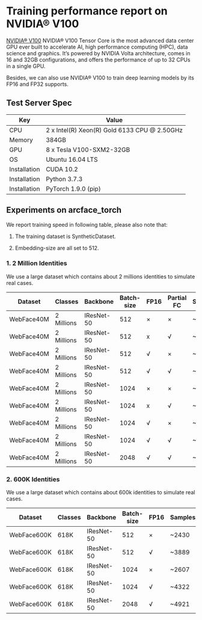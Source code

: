 # Training performance report on NVIDIA® V100

[NVIDIA® V100](https://www.nvidia.com/en-us/data-center/v100/) 
NVIDIA® V100 Tensor Core is the most advanced data center GPU ever built to accelerate AI, high performance computing (HPC), data science and graphics. It’s powered by NVIDIA Volta architecture, comes in 16 and 32GB configurations, and offers the performance of up to 32 CPUs in a single GPU.

Besides, we can also use NVIDIA® V100 to train deep learning models by its FP16 and FP32 supports.

## Test Server Spec

| Key          | Value                                        |
|--------------|----------------------------------------------|
| CPU          | 2 x Intel(R) Xeon(R) Gold 6133 CPU @ 2.50GHz |
| Memory       | 384GB                                        |
| GPU          | 8 x Tesla V100-SXM2-32GB                     |
| OS           | Ubuntu 16.04 LTS                             |
| Installation | CUDA 10.2                                    |
| Installation | Python 3.7.3                                 |
| Installation | PyTorch 1.9.0 (pip)                          |

## Experiments on arcface_torch

We report training speed in following table, please also note that:

1. The training dataset is SyntheticDataset.

2. Embedding-size are all set to 512.

### 1. 2 Million Identities

We use a large dataset which contains about 2 millions identities to simulate real cases.

| Dataset    | Classes    | Backbone   | Batch-size | FP16 | Partial FC | Samples/sec |
|------------|------------|------------|------------|------|------------|-------------|
| WebFace40M | 2 Millions | IResNet-50 | 512        | ×    | ×          | ~1868       |
| WebFace40M | 2 Millions | IResNet-50 | 512        | x    | √          | ~2712       |
| WebFace40M | 2 Millions | IResNet-50 | 512        | √    | ×          | ~2576       |
| WebFace40M | 2 Millions | IResNet-50 | 512        | √    | √          | ~4501       |
| WebFace40M | 2 Millions | IResNet-50 | 1024       | ×    | ×          | ~1960       |
| WebFace40M | 2 Millions | IResNet-50 | 1024       | x    | √          | ~2922       |
| WebFace40M | 2 Millions | IResNet-50 | 1024       | √    | ×          | ~2810       |
| WebFace40M | 2 Millions | IResNet-50 | 1024       | √    | √          | ~5430       |
| WebFace40M | 2 Millions | IResNet-50 | 2048       | √    | √          | ~6095       |

### 2. 600K Identities

We use a large dataset which contains about 600k identities to simulate real cases.

| Dataset     | Classes | Backbone   | Batch-size | FP16 | Samples/sec |
|-------------|---------|------------|------------|------|-------------|
| WebFace600K | 618K    | IResNet-50 | 512        | ×    | ~2430       |
| WebFace600K | 618K    | IResNet-50 | 512        | √    | ~3889       |
| WebFace600K | 618K    | IResNet-50 | 1024       | ×    | ~2607       |
| WebFace600K | 618K    | IResNet-50 | 1024       | √    | ~4322       |
| WebFace600K | 618K    | IResNet-50 | 2048       | √    | ~4921       |
